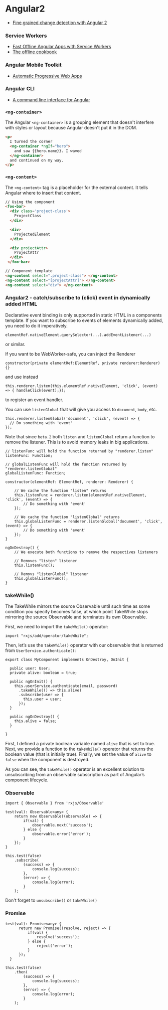 # Angular2

* [Fine grained change detection with Angular 2](https://juristr.com/blog/2016/04/angular2-change-detection/)

### Service Workers
* [Fast Offline Angular Apps with Service Workers](https://coryrylan.com/blog/fast-offline-angular-apps-with-service-workers)
* [The offline cookbook](https://jakearchibald.com/2014/offline-cookbook/)

### Angular Mobile Toolkit
* [Automatic Progressive Web Apps](https://mobile.angular.io)

### Angular CLI
* [A command line interface for Angular](https://cli.angular.io)

### ```<ng-container>```
The Angular ```<ng-container>``` is a grouping element that doesn't interfere with styles or layout because Angular doesn't put it in the DOM.
```html
<p>
  I turned the corner
  <ng-container *ngIf="hero">
    and saw {{hero.name}}. I waved
  </ng-container>
  and continued on my way.
</p>
```

### ```<ng-content>```
The ```<ng-content>``` tag is a placeholder for the external content. It tells Angular where to insert that content.
```html
// Using the component
<foo-bar>
  <div class='project-class'>
    ProjectClass
  </div>

  <div>
    ProjectedElement
  </div>

  <div projectAttr>
    ProjectAttr
  </div>
 </foo-bar>
 ``` 
 
 ```html
 // Component template
<ng-content select=".project-class"> </ng-content>
<ng-content select="[projectAttr]"> </ng-content>
<ng-content select="div"> </ng-content>
```

### Angular2 - catch/subscribe to (click) event in dynamically added HTML  
Declarative event binding is only supported in static HTML in a components template.
If you want to subscribe to events of elements dynamically added, you need to do it imperatively.
```
elementRef.nativeElement.querySelector(...).addEventListener(...)
```
or similar.

If you want to be WebWorker-safe, you can inject the Renderer
```
constructor(private elementRef:ElementRef, private renderer:Renderer) {}
```
and use instead
```
this.renderer.listen(this.elementRef.nativeElement, 'click', (event) => { handleClick(event);});
```
to register an event handler.

You can use ```listenGlobal``` that will give you access to ```document```, ```body```, etc.
```
this.renderer.listenGlobal('document', 'click', (event) => {
  // Do something with 'event'
});
```

Note that since ```beta.2``` both ```listen``` and ```listenGlobal``` return a function to remove the listener. This is to avoid memory leaks in big applications.
```
// listenFunc will hold the function returned by "renderer.listen"
listenFunc: Function;

// globalListenFunc will hold the function returned by "renderer.listenGlobal"
globalListenFunc: Function;

constructor(elementRef: ElementRef, renderer: Renderer) {

    // We cache the function "listen" returns
    this.listenFunc = renderer.listen(elementRef.nativeElement, 'click', (event) => {
        // Do something with 'event'
    });

    // We cache the function "listenGlobal" returns
    this.globalListenFunc = renderer.listenGlobal('document', 'click', (event) => {
        // Do something with 'event'
    });
}

ngOnDestroy() {
    // We execute both functions to remove the respectives listeners

    // Removes "listen" listener
    this.listenFunc();

    // Removs "listenGlobal" listener
    this.globalListenFunc();
}
```

### takeWhile()

The TakeWhile mirrors the source Observable until such time as some condition you specify becomes false, at which point TakeWhile stops mirroring the source Observable and terminates its own Observable.

First, we need to import the ```takeWhile()``` operator:
```
import "rxjs/add/operator/takeWhile";
```

Then, let’s use the ```takeWhile()``` operator with our observable that is returned from ```UserService.authenticate()```:
```
export class MyComponent implements OnDestroy, OnInit {

  public user: User;
  private alive: boolean = true;

  public ngOnInit() {
    this.userService.authenticate(email, password)
      .takeWhile(() => this.alive)
      .subscribe(user => {
        this.user = user;
      });
  }

  public ngOnDestroy() {
    this.alive = false;
  }

}
```

First, I defined a private boolean variable named ```alive``` that is set to true. Next, we provide a function to the ```takeWhile()``` operator that returns the boolean value (that is initially true). Finally, we set the value of ```alive``` to ```false``` when the component is destroyed.

As you can see, the ```takeWhile()``` operator is an excellent solution to unsubscribing from an observable subscription as part of Angular’s component lifecycle.

### Observable
```
import { Observable } from 'rxjs/Observable'

test(val): Observable<any> {
    return new Observable((observable) => {
        if(val) {
            observable.next('success');
        } else {
            observable.error('error');
        }
    });
}

this.test(false)
    .subscribe(
        (success) => {
            console.log(success);
        },
        (error) => {
            console.log(error);
        }
    );
```

Don't forget to ```unsubscribe()``` or ```takeWhile()```

### Promise
```
test(val): Promise<any> {
      return new Promise((resolve, reject) => {
          if(val) {
              resolve('success');
          } else {
              reject('error');
          }
      });
  }
  
this.test(false)
    .then(
        (success) => {
            console.log(success);
        },
        (error) => {
            console.log(error);
        }
    );
```
